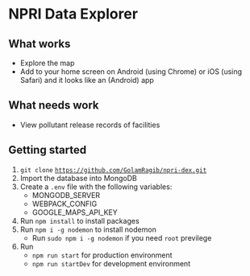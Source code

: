 NPRI Data Explorer
==================

What works
----------
- Explore the map
- Add to your home screen on Android (using Chrome) or iOS (using Safari) and it looks like an (Android) app

What needs work
---------------
- View pollutant release records of facilities

Getting started
---------------
1. `git clone` [`https://github.com/GolamRagib/npri-dex.git`](https://github.com/GolamRagib/npri-dex.git)
2. Import the database into MongoDB
3. Create a `.env` file with the following variables:
    - MONGODB_SERVER
    - WEBPACK_CONFIG
    - GOOGLE_MAPS_API_KEY
4. Run `npm install` to install packages
5. Run `npm i -g nodemon` to install nodemon
    - Run `sudo npm i -g nodemon` if you need `root` previlege
6. Run
    - `npm run start` for production environment
    - `npm run startDev` for development environment
